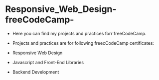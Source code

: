# Responsive_Web_Design-freeCodeCamp-
- Here you can find my projects and practices forr freeCodeCamp.

- Projects and practices are for following freecCodeCamp certificates:

- Responsive Web Design
- Javascript and Front-End Libraries
- Backend Development


